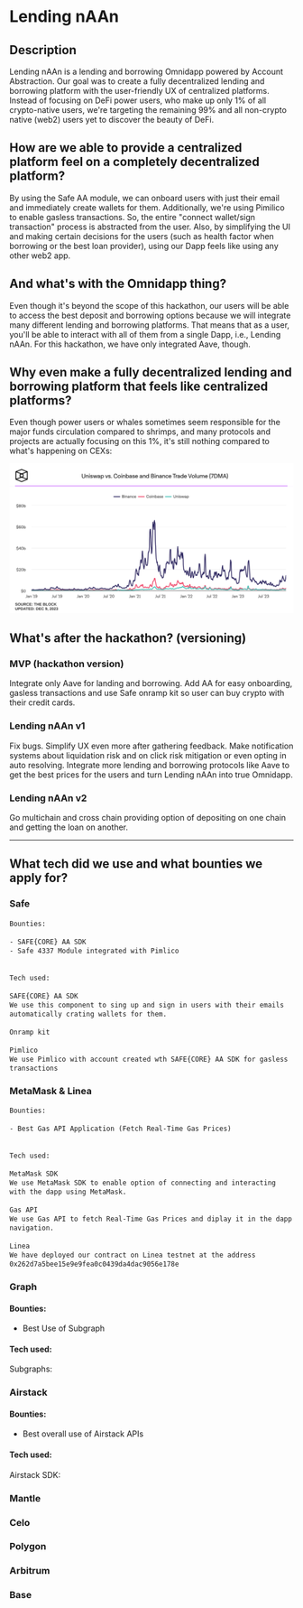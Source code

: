 # Lending nAAn

## Description

Lending nAAn is a lending and borrowing Omnidapp powered by Account Abstraction. Our goal was to create a fully decentralized lending and borrowing platform with the user-friendly UX of centralized platforms. Instead of focusing on DeFi power users, who make up only 1% of all crypto-native users, we're targeting the remaining 99% and all non-crypto native (web2) users yet to discover the beauty of DeFi.

## How are we able to provide a centralized platform feel on a completely decentralized platform?

By using the Safe AA module, we can onboard users with just their email and immediately create wallets for them. Additionally, we're using Pimilico to enable gasless transactions. So, the entire "connect wallet/sign transaction" process is abstracted from the user. Also, by simplifying the UI and making certain decisions for the users (such as health factor when borrowing or the best loan provider), using our Dapp feels like using any other web2 app.

## And what's with the Omnidapp thing?

Even though it's beyond the scope of this hackathon, our users will be able to access the best deposit and borrowing options because we will integrate many different lending and borrowing platforms. That means that as a user, you'll be able to interact with all of them from a single Dapp, i.e., Lending nAAn. For this hackathon, we have only integrated Aave, though.

## Why even make a fully decentralized lending and borrowing platform that feels like centralized platforms?

Even though power users or whales sometimes seem responsible for the major funds circulation compared to shrimps, and many protocols and projects are actually focusing on this 1%, it's still nothing compared to what's happening on CEXs:

![Uniswap vs Coinbase and Binance trade volume (7DMA)](./uniswap-vs-coinbase-and-binance-trade-volume-7dma.png)

## What's after the hackathon? (versioning)

### MVP (hackathon version)
Integrate only Aave for landing and borrowing. Add AA for easy onboarding, gasless transactions and use Safe onramp kit so user can buy crypto with their credit cards.

### Lending nAAn v1
Fix bugs. Simplify UX even more after gathering feedback. Make notification systems about liquidation risk and on click risk mitigation or even opting in auto resolving. Integrate more lending and borrowing protocols like Aave to get the best prices for the users and turn Lending nAAn into true Omnidapp.

### Lending nAAn v2
Go multichain and cross chain providing option of depositing on one chain and getting the loan on another.

---
## What tech did we use and what bounties we apply for?

### Safe
```
Bounties:

- SAFE{CORE} AA SDK
- Safe 4337 Module integrated with Pimlico


Tech used:

SAFE{CORE} AA SDK
We use this component to sing up and sign in users with their emails automatically crating wallets for them.

Onramp kit

Pimlico
We use Pimlico with account created wth SAFE{CORE} AA SDK for gasless transactions
```

### MetaMask & Linea
```
Bounties:

- Best Gas API Application (Fetch Real-Time Gas Prices)


Tech used:

MetaMask SDK
We use MetaMask SDK to enable option of connecting and interacting with the dapp using MetaMask. 

Gas API
We use Gas API to fetch Real-Time Gas Prices and diplay it in the dapp navigation.

Linea
We have deployed our contract on Linea testnet at the address 0x262d7a5bee15e9e9fea0c0439da4dac9056e178e
```

### Graph
#### Bounties:
- Best Use of Subgraph
#### Tech used:
Subgraphs:

### Airstack
#### Bounties:
- Best overall use of Airstack APIs
#### Tech used:
Airstack SDK:

### Mantle

### Celo

### Polygon

### Arbitrum

### Base